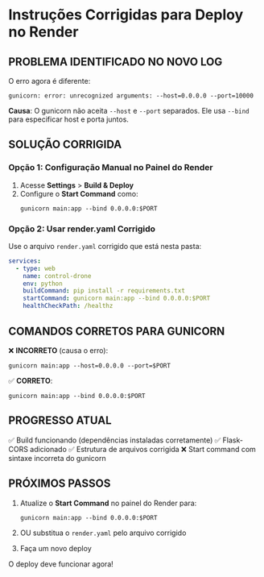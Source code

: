 # Instruções Corrigidas para Deploy no Render

## PROBLEMA IDENTIFICADO NO NOVO LOG

O erro agora é diferente:
```
gunicorn: error: unrecognized arguments: --host=0.0.0.0 --port=10000
```

**Causa**: O gunicorn não aceita `--host` e `--port` separados. Ele usa `--bind` para especificar host e porta juntos.

## SOLUÇÃO CORRIGIDA

### Opção 1: Configuração Manual no Painel do Render
1. Acesse **Settings** > **Build & Deploy**
2. Configure o **Start Command** como:
   ```
   gunicorn main:app --bind 0.0.0.0:$PORT
   ```

### Opção 2: Usar render.yaml Corrigido
Use o arquivo `render.yaml` corrigido que está nesta pasta:
```yaml
services:
  - type: web
    name: control-drone
    env: python
    buildCommand: pip install -r requirements.txt
    startCommand: gunicorn main:app --bind 0.0.0.0:$PORT
    healthCheckPath: /healthz
```

## COMANDOS CORRETOS PARA GUNICORN

❌ **INCORRETO** (causa o erro):
```
gunicorn main:app --host=0.0.0.0 --port=$PORT
```

✅ **CORRETO**:
```
gunicorn main:app --bind 0.0.0.0:$PORT
```

## PROGRESSO ATUAL

✅ Build funcionando (dependências instaladas corretamente)
✅ Flask-CORS adicionado
✅ Estrutura de arquivos corrigida
❌ Start command com sintaxe incorreta do gunicorn

## PRÓXIMOS PASSOS

1. Atualize o **Start Command** no painel do Render para:
   ```
   gunicorn main:app --bind 0.0.0.0:$PORT
   ```

2. OU substitua o `render.yaml` pelo arquivo corrigido

3. Faça um novo deploy

O deploy deve funcionar agora!

